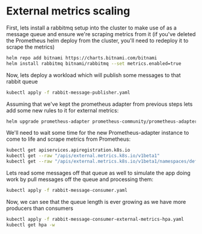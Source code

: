 # External metrics scaling

First, lets install a rabbitmq setup into the cluster to make use of as a message queue and ensure we're scraping metrics from it (if you've deleted the Prometheus helm deploy from the cluster, you'll need to redeploy it to scrape the metrics)

```bash
helm repo add bitnami https://charts.bitnami.com/bitnami
helm install rabbitmq bitnami/rabbitmq --set metrics.enabled=true
```

Now, lets deploy a workload which will publish some messages to that rabbit queue

```bash
kubectl apply -f rabbit-message-publisher.yaml
```

Assuming that we've kept the prometheus adapter from previous steps lets add some new rules to it for external metrics:

```bash
helm upgrade prometheus-adapter prometheus-community/prometheus-adapter --values prometheus-adapter-external-metrics-values.yaml
```

We'll need to wait some time for the new Prometheus-adapter instance to come to life and scrape metrics from Prometheus:

```bash
kubectl get apiservices.apiregistration.k8s.io
kubectl get --raw "/apis/external.metrics.k8s.io/v1beta1"
kubectl get --raw "/apis/external.metrics.k8s.io/v1beta1/namespaces/default/rabbitmq_queue_messages" | jq .
```

Lets read some messages off that queue as well to simulate the app doing work by pull messages off the queue and processing them:

```bash
kubectl apply -f rabbit-message-consumer.yaml
```

Now, we can see that the queue length is ever growing as we have more producers than consumers

```bash
kubectl apply -f rabbit-message-consumer-external-metrics-hpa.yaml
kubectl get hpa -w
```

